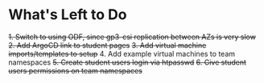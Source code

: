 # What's Left to Do
~~1. Switch to using ODF, since gp3-csi replication between AZs is very slow~~
~~2. Add ArgoCD link to student pages~~
~~3. Add virtual machine imports/templates to setup~~
4. Add example virtual machines to team namespaces
~~5. Create student users login via htpasswd~~
~~6. Give student users permissions on team namespaces~~
